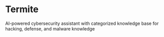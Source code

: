 # Termite
AI-powered cybersecurity assistant with categorized knowledge base for hacking, defense, and malware  knowledge 
